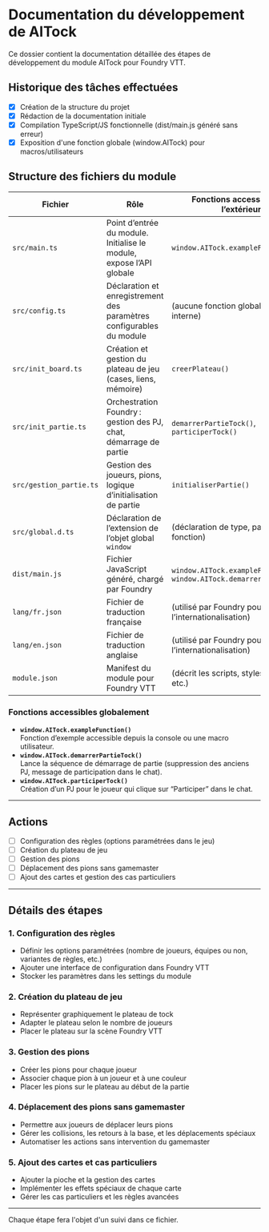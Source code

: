# Documentation du développement de AITock

Ce dossier contient la documentation détaillée des étapes de développement du module AITock pour Foundry VTT.

## Historique des tâches effectuées

- [x] Création de la structure du projet
- [x] Rédaction de la documentation initiale
- [x] Compilation TypeScript/JS fonctionnelle (dist/main.js généré sans erreur)
- [x] Exposition d'une fonction globale (window.AITock) pour macros/utilisateurs

## Structure des fichiers du module

| Fichier                | Rôle                                                                 | Fonctions accessibles de l’extérieur                |
|------------------------|----------------------------------------------------------------------|-----------------------------------------------------|
| `src/main.ts`          | Point d’entrée du module. Initialise le module, expose l’API globale | `window.AITock.exampleFunction()`                   |
| `src/config.ts`        | Déclaration et enregistrement des paramètres configurables du module | (aucune fonction globale, tout est interne)         |
| `src/init_board.ts`    | Création et gestion du plateau de jeu (cases, liens, mémoire)        | `creerPlateau()`                                    |
| `src/init_partie.ts`   | Orchestration Foundry : gestion des PJ, chat, démarrage de partie    | `demarrerPartieTock()`, `participerTock()`          |
| `src/gestion_partie.ts`| Gestion des joueurs, pions, logique d’initialisation de partie       | `initialiserPartie()`                               |
| `src/global.d.ts`      | Déclaration de l’extension de l’objet global `window`                | (déclaration de type, pas de fonction)              |
| `dist/main.js`         | Fichier JavaScript généré, chargé par Foundry                        | `window.AITock.exampleFunction()`, `window.AITock.demarrerPartieTock()` |
| `lang/fr.json`         | Fichier de traduction française                                      | (utilisé par Foundry pour l’internationalisation)   |
| `lang/en.json`         | Fichier de traduction anglaise                                       | (utilisé par Foundry pour l’internationalisation)   |
| `module.json`          | Manifest du module pour Foundry VTT                                  | (décrit les scripts, styles, langues, etc.)         |

### Fonctions accessibles globalement

- **`window.AITock.exampleFunction()`**  
  Fonction d’exemple accessible depuis la console ou une macro utilisateur.
- **`window.AITock.demarrerPartieTock()`**  
  Lance la séquence de démarrage de partie (suppression des anciens PJ, message de participation dans le chat).
- **`window.AITock.participerTock()`**  
  Création d’un PJ pour le joueur qui clique sur “Participer” dans le chat.

---

## Actions

- [ ] Configuration des règles (options paramétrées dans le jeu)
- [ ] Création du plateau de jeu
- [ ] Gestion des pions
- [ ] Déplacement des pions sans gamemaster
- [ ] Ajout des cartes et gestion des cas particuliers

---

## Détails des étapes

### 1. Configuration des règles
- Définir les options paramétrées (nombre de joueurs, équipes ou non, variantes de règles, etc.)
- Ajouter une interface de configuration dans Foundry VTT
- Stocker les paramètres dans les settings du module

### 2. Création du plateau de jeu
- Représenter graphiquement le plateau de tock
- Adapter le plateau selon le nombre de joueurs
- Placer le plateau sur la scène Foundry VTT

### 3. Gestion des pions
- Créer les pions pour chaque joueur
- Associer chaque pion à un joueur et à une couleur
- Placer les pions sur le plateau au début de la partie

### 4. Déplacement des pions sans gamemaster
- Permettre aux joueurs de déplacer leurs pions
- Gérer les collisions, les retours à la base, et les déplacements spéciaux
- Automatiser les actions sans intervention du gamemaster

### 5. Ajout des cartes et cas particuliers
- Ajouter la pioche et la gestion des cartes
- Implémenter les effets spéciaux de chaque carte
- Gérer les cas particuliers et les règles avancées

---

Chaque étape fera l'objet d'un suivi dans ce fichier.
